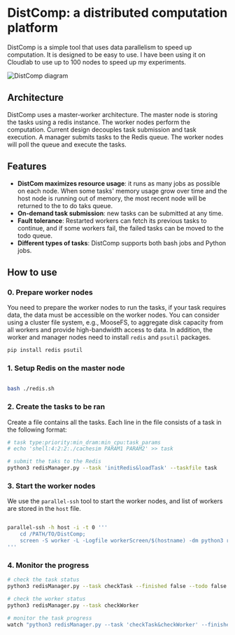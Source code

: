 
# DistComp: a distributed computation platform
DistComp is a simple tool that uses data parallelism to speed up computation. It is designed to be easy to use. 
I have been using it on Cloudlab to use up to 100 nodes to speed up my experiments.

![DistComp diagram](/diagram/diagram.svg)

## Architecture
DistComp uses a master-worker architecture. The master node is storing the tasks using a redis instance. The worker nodes perform the computation. 
Current design decouples task submission and task execution. A manager submits tasks to the Redis queue. The worker nodes will poll the queue and execute the tasks.

## Features
* **DistCom maximizes resource usage**: it runs as many jobs as possible on each node. When some tasks' memory usage grow over time and the host node is running out of memory, the most recent node will be returned to the to do taks queue.
* **On-demand task submission**: new tasks can be submitted at any time.
* **Fault tolerance**: Restarted workers can fetch its previous tasks to continue, and if some workers fail, the failed tasks can be moved to the todo queue.
* **Different types of tasks**: DistComp supports both bash jobs and Python jobs.


## How to use
### 0. Prepare worker nodes
You need to prepare the worker nodes to run the tasks, if your task requires data, the data must be accessible on the worker nodes.
You can consider using a cluster file system, e.g., MooseFS, to aggregate disk capacity from all workers and provide high-bandwidth access to data. 
In addition, the worker and manager nodes need to install `redis` and `psutil` packages. 
```bash
pip install redis psutil
```

### 1. Setup Redis on the master node
```bash

bash ./redis.sh
```

### 2. Create the tasks to be ran
Create a file contains all the tasks. Each line in the file consists of a task in the following format:

```bash
# task type:priority:min_dram:min_cpu:task_params
# echo 'shell:4:2:2:./cachesim PARAM1 PARAM2' >> task

# submit the taks to the Redis
python3 redisManager.py --task 'initRedis&loadTask' --taskfile task

```


### 3. Start the worker nodes
We use the `parallel-ssh` tool to start the worker nodes, and list of workers are stored in the `host` file.

```bash

parallel-ssh -h host -i -t 0 '''
    cd /PATH/TO/DistComp;
    screen -S worker -L -Logfile workerScreen/$(hostname) -dm python3 redisWorker.py
'''
```

### 4. Monitor the progress
```bash
# check the task status
python3 redisManager.py --task checkTask --finished false --todo false --in_progress false --failed false

# check the worker status
python3 redisManager.py --task checkWorker

# monitor the task progress
watch "python3 redisManager.py --task 'checkTask&checkWorker' --finished false --print_result false --in_progress false"

```
